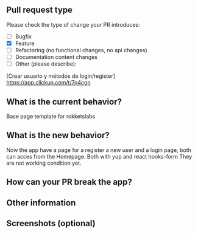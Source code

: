 ## Pull request type

Please check the type of change your PR introduces:

- [ ] Bugfix
- [x] Feature
- [ ] Refactoring (no functional changes, no api changes)
- [ ] Documentation content changes
- [ ] Other (please describe):

[Crear usuario y métodos de login/register] https://app.clickup.com/t/7q4cgn

## What is the current behavior?

Base page template for rokketslabs

## What is the new behavior?

Now the app have a page for a register a new user and a login page, both can acces from the Homepage.
Both with yup and react hooks-form
They are not working condition yet.

## How can your PR break the app?

## Other information

## Screenshots (optional)
